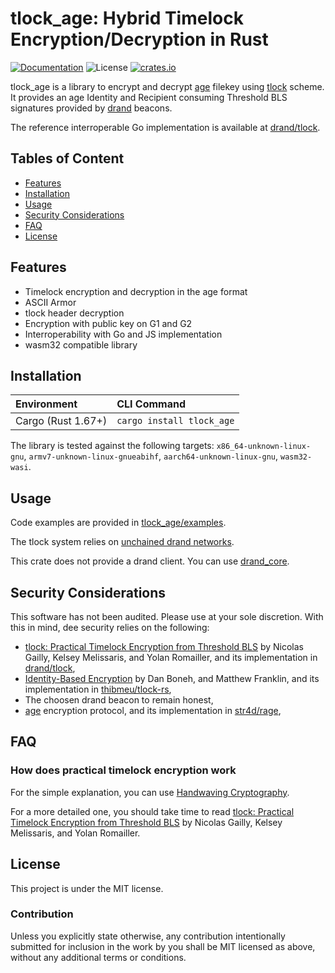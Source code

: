# tlock_age: Hybrid Timelock Encryption/Decryption in Rust

[![Documentation](https://img.shields.io/badge/docs-main-blue.svg)][Documentation]
![License](https://img.shields.io/crates/l/tlock_age.svg)
[![crates.io](https://img.shields.io/crates/v/tlock_age.svg)][Crates.io]

[Crates.io]: https://crates.io/crates/tlock_age
[Documentation]: https://docs.rs/tlock_age/

tlock_age is a library to encrypt and decrypt [age](https://github.com/C2SP/C2SP/blob/main/age.md) filekey using [tlock](https://eprint.iacr.org/2023/189) scheme. It provides an age Identity and Recipient consuming Threshold BLS signatures provided by [drand](https://drand.love/docs/specification/) beacons.

The reference interroperable Go implementation is available at [drand/tlock](https://github.com/drand/tlock).

## Tables of Content

* [Features](#features)
* [Installation](#installation)
* [Usage](#usage)
* [Security Considerations](#security-considerations)
* [FAQ](#faq)
* [License](#license)

## Features

* Timelock encryption and decryption in the age format
* ASCII Armor
* tlock header decryption
* Encryption with public key on G1 and G2
* Interroperability with Go and JS implementation
* wasm32 compatible library

## Installation

| Environment        | CLI Command               |
|:-------------------|:--------------------------|
| Cargo (Rust 1.67+) | `cargo install tlock_age` |

The library is tested against the following targets: `x86_64-unknown-linux-gnu`, `armv7-unknown-linux-gnueabihf`, `aarch64-unknown-linux-gnu`, `wasm32-wasi`.

## Usage

Code examples are provided in [tlock_age/examples](./tlock_age/examples).

The tlock system relies on [unchained drand networks](https://drand.love/docs/cryptography/#randomness).

This crate does not provide a drand client. You can use [drand_core](https://github.com/thibmeu/drand-rs).

## Security Considerations

This software has not been audited. Please use at your sole discretion. With this in mind, dee security relies on the following:
* [tlock: Practical Timelock Encryption from Threshold BLS](https://eprint.iacr.org/2023/189) by Nicolas Gailly, Kelsey Melissaris, and Yolan Romailler, and its implementation in [drand/tlock](https://github.com/drand/tlock),
* [Identity-Based Encryption](https://crypto.stanford.edu/~dabo/papers/bfibe.pdf) by Dan Boneh, and Matthew Franklin, and its implementation in [thibmeu/tlock-rs](https://github.com/thibmeu/tlock-rs),
* The choosen drand beacon to remain honest,
* [age](https://github.com/C2SP/C2SP/blob/main/age.md) encryption protocol, and its implementation in [str4d/rage](https://github.com/str4d/rage),

## FAQ

### How does practical timelock encryption work

For the simple explanation, you can use [Handwaving Cryptography](./assets/handwaving-cryptography.md).

For a more detailed one, you should take time to read [tlock: Practical Timelock Encryption from Threshold BLS](https://eprint.iacr.org/2023/189) by Nicolas Gailly, Kelsey Melissaris, and Yolan Romailler.

## License

This project is under the MIT license.

### Contribution

Unless you explicitly state otherwise, any contribution intentionally submitted for inclusion in the work by you shall be MIT licensed as above, without any additional terms or conditions.
